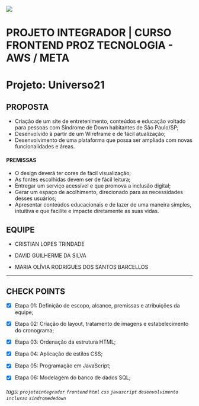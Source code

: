 ![](https://i.imgur.com/eBc4F6O.png)

# PROJETO INTEGRADOR | CURSO FRONTEND PROZ TECNOLOGIA - AWS / META

# Projeto: Universo21

## PROPOSTA

- Criação de um site de entretenimento, conteúdos e educação voltado para pessoas com Síndrome de Down habitantes de São Paulo/SP;
- Desenvolvido à partir de um Wireframe e de fácil atualização;
- Desenvolvimento de uma plataforma que possa ser ampliada com novas funcionalidades e áreas.

#### PREMISSAS

- O design deverá ter cores de fácil visualização;
- As fontes escolhidas devem ser de fácil leitura;
- Entregar um serviço acessível e que promova a inclusão digital;
- Gerar um espaço de acolhimento, direcionado para as necessidades desses usuários;
- Apresentar conteúdos educacionais e de lazer de uma maneira simples, intuitiva e que facilite e impacte diretamente as suas vidas.

## EQUIPE

- CRISTIAN LOPES TRINDADE
  <a href="#equipe" target="_blank" rel="noopener noreferrer"><img src="https://content.linkedin.com/content/dam/me/business/en-us/amp/brand-site/v2/bg/LI-Bug.svg.original.svg" height="10"></a>
  <a href="#equipe" target="_blank" rel="noopener noreferrer"><img src="https://github.githubassets.com/images/modules/logos_page/GitHub-Mark.png" height="10"></a>

- DAVID GUILHERME DA SILVA
  <a href="https://www.linkedin.com/in/davidgsilva/" target="_blank" rel="noopener noreferrer"><img src="https://content.linkedin.com/content/dam/me/business/en-us/amp/brand-site/v2/bg/LI-Bug.svg.original.svg" height="10"></a>
  <a href="https://github.com/DavidG-Silva" target="_blank" rel="noopener noreferrer"><img src="https://github.githubassets.com/images/modules/logos_page/GitHub-Mark.png" height="10"></a>

- MARIA OLÍVIA RODRIGUES DOS SANTOS BARCELLOS
  <a href="#equipe" target="_blank" rel="noopener noreferrer"><img src="https://content.linkedin.com/content/dam/me/business/en-us/amp/brand-site/v2/bg/LI-Bug.svg.original.svg" height="10"></a>
  <a href="#equipe" target="_blank" rel="noopener noreferrer"><img src="https://github.githubassets.com/images/modules/logos_page/GitHub-Mark.png" height="10"></a>

---

## CHECK POINTS

- [x] Etapa 01: Definição de escopo, alcance, premissas e atribuições da equipe;
- [x] Etapa 02: Criação do layout, tratamento de imagens e estabelecimento do cronograma;
- [x] Etapa 03: Ordenação da estrutura HTML;
- [x] Etapa 04: Aplicação de estilos CSS;
- [x] Etapa 05: Programação em JavaScript;
- [x] Etapa 06: Modelagem do banco de dados SQL;


###### tags: `projetointegrador` `frontend` `html` `css` `javascript` `desenvolvimento` `inclusao` `sindromededown`
